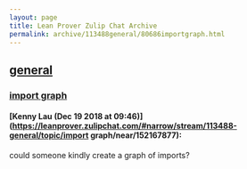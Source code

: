 ```yaml
---
layout: page
title: Lean Prover Zulip Chat Archive 
permalink: archive/113488general/80686importgraph.html
---
```


## [general](index.html)
### [import graph](80686importgraph.html)

#### [Kenny Lau (Dec 19 2018 at 09:46)](https://leanprover.zulipchat.com/#narrow/stream/113488-general/topic/import graph/near/152167877):
could someone kindly create a graph of imports?

